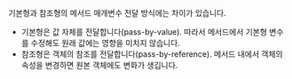 기본형과 참조형의 메서드 매개변수 전달 방식에는 차이가 있습니다.

- 기본형은 값 자체를 전달합니다(pass-by-value). 따라서 메서드에서 기본형 변수를 수정해도 원래 값에는 영향을 미치지 않습니다.
- 참조형은 객체의 참조를 전달합니다(pass-by-reference). 메서드 내에서 객체의 속성을 변경하면 원본 객체에도 변화가 생깁니다.